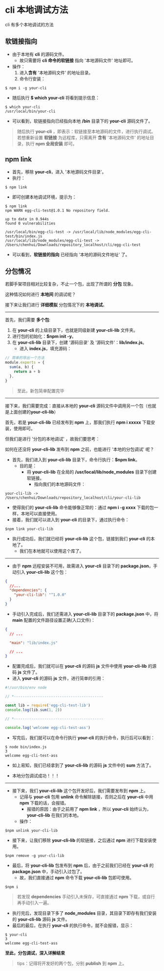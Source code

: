 # cli 本地调试方法

cli 有多个本地调试的方法

## 软链接指向

- 由于本地有 **cli** 的源码文件。
  - 故只需要将 **cli 命令的软链接** 指向 '本地源码文件' 地址即可。
- 操作：
  1. 进入**含有** '本地源码文件' 的地址目录。
  2. 命令行安装：

```
$ npm i -g your-cli
```

- 随后执行 **$ which your-cli** 将看到提示信息：

```
$ which your-cli
/usr/local/bin/your-cli
```

- 可以看到，软链接指向已经指向本地 **/bin** 目录下的 **your-cli** 源码文件了。

> 随后执行 **your-cli** ，即表示：软链接至本地源码的文件，进行执行调试。
> 若想重新设置 **软链接** 为远程库，只需离开 **含有** '本地源码文件' 的地址目录，执行 **npm 全局安装** 即可。

## npm link

- 首先，移除 **your-cli**，进入 '本地源码文件目录'。
- 执行：

```
$ npm link
```

- 即可创建本地调试环境，提示为：

```
$ npm link
npm WARN egg-cli-test@1.0.1 No repository field.

up to date in 0.944s
found 0 vulnerabilities

/usr/local/bin/egg-cli-test -> /usr/local/lib/node_modules/egg-cli-test/bin/index.js
/usr/local/lib/node_modules/egg-cli-test -> /Users/chenhui/Downloads/repository_localhost/cli/egg-cli-test
```

- 可以看到，**软链接的指向** 已经指向 '本地的源码文件地址' 了。

## 分包情况

若脚手架项目相对比较复杂，不止一个包，出现了所谓的 **分包** 现象。

这种情况如何进行 **本地间** 的调试呢？

接下来让我们进行 **详细模拟** 分包情况下的 **本地调试**。

---

首先，我们需要 **多个包**:

1. 在 **your-cli** 的上级目录下，也就是同级新建 **your-cli-lib** 文件夹。
2. 进行包的初始化：**$npm init -y**。
3. 在 **your-cli-lib** 目录下，创建 '源码目录' 及 '源码文件'：**lib/index.js**。
   - 进入 **index.js**，填充源码：

```js
// 简单的导出一个方法
module.exports = {
  sum(a, b) {
    return a + b
  },
}
```

> 至此，新包简单配置完毕

---

接下来，我们需要完成：直接从本地的 **your-cli** 源码文件中调用另一个包（也就是上面创建的**your-cli-lib**）

首先，若是 **your-cli-lib** 已经发布到 **npm** 上，那我们执行 **npm i xxxxx** 下载安装，使用即可。

但我们是进行 '分包的本地调试' ，故我们要思考：

如何在还没将 **your-cli-lib** 发布到 **npm** 之前，也能进行 '本地的分包调试' 呢？

- 首先，我们进入到 **your-cli-lib** 目录下，命令行执行：**$npm link**。
  - 目的是：
    - 将 **your-cli-lib** 在全局的 **/usr/local/lib/node_modules** 目录下创建软链接。
      - 指向我们的本地源码文件：

```
your-cli-lib -> /Users/chenhui/Downloads/repository_localhost/cli/your-cli-lib
```

- 使得我们的 **your-cli-lib** 命令能够像正常的：通过 **npm i -g xxxx** 下载的包一样，本地可以直接使用。
- 接着，我们就可以进入到 **your-cli** 的目录下，通过执行命令：

```
$npm link your-cli-lib
```

- 执行成功后，我们就已经将 **your-cli-lib** 这个包，链接到我们 **your-cli** 的本地了。
  - 我们在本地就可以使用这个库了。

---

- 由于 **npm** 远程安装不可用，故需进入 **your-cli** 目录下的 **package.json**，手动引入 **your-cli-lib** 这个包：

```json
{
  //...
  "dependencies": {
    "your-cli-lib": "^1.0.0"
  }
}
```

- 手动引入完成后，我们还需进入 **your-cli-lib** 目录下的 **package.json** 中，将 **main** 配置的文件路径设置正确(入口文件)：

```json
{
  // ...

  "main": "lib/index.js"

  // ...
}
```

- 配置完成后，我们就可以在 **your-cli** 的源码 **js** 文件中使用 **your-cli-lib** 的源码 **js** 文件了。
- 进入 **your-cli** 的源码 **js** 文件，进行简单的引用：

```js
#!/usr/bin/env node

// *-----------------------------------------

const lib = require('egg-cli-test-lib')
console.log(lib.sum(1, 2))

// *-----------------------------------------

console.log('welcome egg-cli-test-ass')
```

- 写完后，我们就可以在命令行执行 **your-cli** 的执行命令，执行后可以看到：

```
$ node bin/index.js
3
welcome egg-cli-test-ass
```

- 如上易知，我们已经拿到了 **your-cli-lib** 的源码 **js** 文件中的 **sum** 方法了。

- 本地分包调试成功！！！

---

- 接下来，我们 **your-cli-lib** 这个包开发好后，我们需要发布到 **npm** 上。
  - 记得与 **your-cli** 包用 **unlink** 命令解除链接，否则之后在 **your-cli** 中用 **npm** 下载的话，会报错。
    - 报错的原因：由于之前用了 **npm link** ，所以 **your-cli** 始终认为， **your-cli-lib** 在我们的本地。
  - 操作：

```
$npm unlink your-cli-lib
```

- 接下来，让我们移除 **your-cli-lib** 的软链接，之后通过 **npm** 进行下载安装使用。

```
$npm remove -g your-cli-lib
```

- 最后，将 **your-cli-lib** 包发布到 **npm** 后，由于之前我们已经在 **your-cli** 的 **package.json** 中，手动引入过包了。
  - 故，我们直接通过 **npm** 命令下载 **your-cli-lib** 包即可使用。

```
$npm i
```

> 若发现 **dependencies** 手动引入未保存，可直接通过 **npm** 下载，或自行再手动引入一遍。

- 执行完后，发现目录下多了 **node_modules** 目录，其目录下即存有我们安装的 **your-cli-lib** 源码 **js** 文件。
- 最后的最后，在执行 **your-cli** 的执行命令，就不会报错，显示：

```
$ your-cli
3
welcome egg-cli-test-ass
```

**至此，分包调试，深入详解结束**

> tips：记得将开发好的两个包，分别 **publish** 到 **npm** 上。
